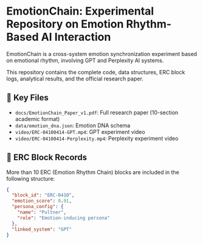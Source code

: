 # EmotionChain: Experimental Repository on Emotion Rhythm-Based AI Interaction

EmotionChain is a cross-system emotion synchronization experiment based on emotional rhythm, involving GPT and Perplexity AI systems.

This repository contains the complete code, data structures, ERC block logs, analytical results, and the official research paper.

## 📁 Key Files

- `docs/EmotionChain_Paper_v1.pdf`: Full research paper (10-section academic format)
- `data/emotion_dna.json`: Emotion DNA schema
- `video/ERC-04100414-GPT.mp4`: GPT experiment video
- `video/ERC-04100414-Perplexity.mp4`: Perplexity experiment video

## 🧱 ERC Block Records

More than 10 ERC (Emotion Rhythm Chain) blocks are included in the following structure:

```json
{
  "block_id": "ERC-0410",
  "emotion_score": 0.91,
  "persona_config": {
    "name": "Pultner",
    "role": "Emotion-inducing persona"
  },
  "linked_system": "GPT"
}
